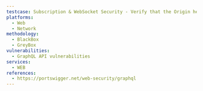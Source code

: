 ```yaml
---
testcase: Subscription & WebSocket Security - Verify that the Origin header is validated on the WebSocket handshake to prevent cross-site WebSocket hijacking. Web (HTTP/HTTPS) service
platforms: 
  - Web
  - Network
methodology: 
  - BlackBox
  - GreyBox
vulnerabilities:
  - GraphQL API vulnerabilities
services:
  - WEB
references:
  - https://portswigger.net/web-security/graphql
---
```

